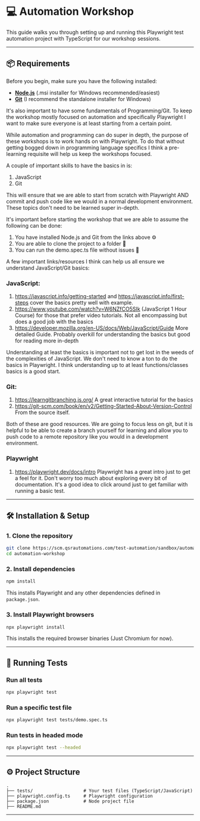 
# 💻 Automation Workshop 

This guide walks you through setting up and running this Playwright test automation project with TypeScript for our workshop sessions.

---

## 📦 Requirements

Before you begin, make sure you have the following installed:

- **[Node.js](https://nodejs.org/)** (.msi installer for Windows recommended/easiest)
- **[Git](https://git-scm.com/)** (I recommend the standalone installer for Windows)

It's also important to have some fundamentals of Programming/Git. To keep the workshop mostly focused on automation and specifically Playwright I want to make sure everyone is at least starting from a certain point.

While automation and programming can do super in depth, the purpose of these workshops is to work hands on with Playwright. To do that without getting bogged down in programming language specifics I think a pre-learning requisite will help us keep the workshops focused.

A couple of important skills to have the basics in is:

1. JavaScript
2. Git

This will ensure that we are able to start from scratch with Playwright AND commit and push code like we would in a normal development environment. These topics don't need to be learned super in-depth.

It's important before starting the workshop that we are able to assume the following can be done:

1. You have installed Node.js and Git from the links above ⚙️
2. You are able to clone the project to a folder 💾
3. You can run the demo.spec.ts file without issues 🧪

A few important links/resources I think can help us all ensure we understand JavaScript/Git basics:

### JavaScript:
1. https://javascript.info/getting-started and https://javascript.info/first-steps cover the basics pretty well with example. 
2. https://www.youtube.com/watch?v=W6NZfCO5SIk (JavaScript 1 Hour Course) for those that prefer video tutorials. Not all encompassing but does a good job with the basics
3. https://developer.mozilla.org/en-US/docs/Web/JavaScript/Guide More detailed Guide. Probably overkill for understanding the basics but good for reading more in-depth

Understanding at least the basics is important not to get lost in the weeds of the complexities of JavaScript. We don't need to know a ton to do the basics in Playwright. I think understanding up to at least functions/classes basics is a good start. 

### Git:
1. https://learngitbranching.js.org/ A great interactive tutorial for the basics
2. https://git-scm.com/book/en/v2/Getting-Started-About-Version-Control From the source itself.

Both of these are good resources. We are going to focus less on git, but it is helpful to be able to create a branch yourself for learning and allow you to push code to a remote repository like you would in a development environment.

### Playwright
1. https://playwright.dev/docs/intro
Playwright has a great intro just to get a feel for it. Don't worry too much about exploring every bit of documentation. It's a good idea to click around just to get familiar with running a basic test.

---

## 🛠️ Installation & Setup

### 1. Clone the repository

```bash
git clone https://scm.qsrautomations.com/test-automation/sandbox/automation-workshop.git
cd automation-workshop
```

### 2. Install dependencies

```bash
npm install
```

This installs Playwright and any other dependencies defined in `package.json`.

### 3. Install Playwright browsers

```bash
npx playwright install
```

This installs the required browser binaries (Just Chromium for now).

---

## 🧪 Running Tests

### Run all tests

```bash
npx playwright test
```

### Run a specific test file

```bash
npx playwright test tests/demo.spec.ts
```

### Run tests in headed mode

```bash
npx playwright test --headed
```

---

## ⚙️ Project Structure

```
.
├── tests/                   # Your test files (TypeScript/JavaScript)
├── playwright.config.ts     # Playwright configuration
├── package.json             # Node project file
├── README.md
```

---
